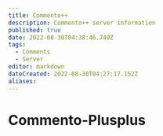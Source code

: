 ```yaml
---
title: Commento++
description: Commento++ server information
published: true
date: 2022-08-30T04:38:46.749Z
tags:
  - Comments
  - Server
editor: markdown
dateCreated: 2022-08-30T04:27:17.152Z
aliases:
---
```

# Commento-Plusplus